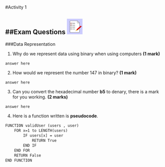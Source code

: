 #Activity 1 

##Exam Questions <img src="../../Resources/exam.png" width=50px alt="Tick Sheet">
---

###Data Representation

1. Why do we represent data using binary when using computers **(1 mark)** 

```
answer here
```

2. How would we represent the number 147 in binary? **(1 mark)**

```
answer here
```

3. Can you convert the hexadecimal number **b5** to denary, there is a mark for you working. **(2 marks)**

```
answer here
```

4. Here is a function written is **pseudocode**.


```
FUNCTION validUser (users , user)
    FOR x=1 to LENGTH(users)
        IF users[x] = user
			RETURN True
		END IF
	END FOR
	RETURN False
END FUNCTION
```
